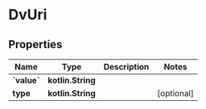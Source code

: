 
# DvUri

## Properties
Name | Type | Description | Notes
------------ | ------------- | ------------- | -------------
**&#x60;value&#x60;** | **kotlin.String** |  | 
**type** | **kotlin.String** |  |  [optional]



